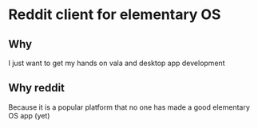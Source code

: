 # Reddit client for elementary OS

## Why

I just want to get my hands on vala and desktop app development

## Why reddit

Because it is a popular platform that no one has made a good elementary OS app (yet)
